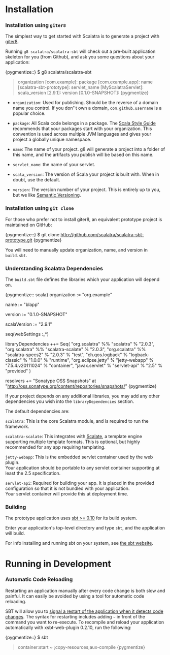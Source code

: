 Installation
============

### Installation using `giter8`

The simplest way to get started with Scalatra is to generate a project with
[giter8](http://github.com/n8han/giter8).

Running `g8 scalatra/scalatra-sbt` will check out a pre-built application 
skeleton for you (from Github), and ask you some questions about your 
application:

{pygmentize::}
$ g8 scalatra/scalatra-sbt
> organization [com.example]: 
> package [com.example.app]: 
> name [scalatra-sbt-prototype]: 
> servlet_name [MyScalatraServlet]: 
> scala_version [2.9.1]: 
> version [0.1.0-SNAPSHOT]: 
{pygmentize}

* `organization`: Used for publishing.  Should be the reverse of a domain 
name you control.  If you don''t own a domain, `com.github.username` is a
popular choice.  

* `package`: All Scala code belongs in a package.  The [Scala Style
Guide](http://docs.scala-lang.org/style/naming-conventions.html#packages)
recommends that your packages start with your organization.  This convention is
used across multiple JVM languages and gives your project a globally unique
namespace.

* `name`: The name of your project.  g8 will generate a project into a
folder of this name, and the artifacts you publish will be based on this name.

* `servlet_name`: the name of your servlet.

* `scala_version`: The version of Scala your project is built with.  When in
doubt, use the default.

* `version`: The version number of your project.  This is entirely up to you,
but we like [Semantic Versioning](http://semver.org/).

### Installation using `git clone`

For those who prefer not to install giter8, an equivalent prototype project is
maintained on GitHub:

{pygmentize::}
$ git clone http://github.com/scalatra/scalatra-sbt-prototype.git
{pygmentize}

You will need to manually update organization, name, and version in `build.sbt`.

### Understanding Scalatra Dependencies

The `build.sbt` file defines the libraries which your application will depend on.

{pygmentize:: scala}
organization := "org.example"

name := "blapp"

version := "0.1.0-SNAPSHOT"

scalaVersion := "2.9.1"

seq(webSettings :_*)

libraryDependencies ++= Seq(
  "org.scalatra" %% "scalatra" % "2.0.3",
  "org.scalatra" %% "scalatra-scalate" % "2.0.3",
  "org.scalatra" %% "scalatra-specs2" % "2.0.3" % "test",
  "ch.qos.logback" % "logback-classic" % "1.0.0" % "runtime",
  "org.eclipse.jetty" % "jetty-webapp" % "7.5.4.v20111024" % "container",
  "javax.servlet" % "servlet-api" % "2.5" % "provided"
)

resolvers += "Sonatype OSS Snapshots" at "http://oss.sonatype.org/content/repositories/snapshots/"
{pygmentize}

If your project depends on any additional libraries, you may add any other 
dependencies you wish into the `libraryDependencies` section.

The default dependencies are:

`scalatra`: This is the core Scalatra module, and is required to run the framework. 

`scalatra-scalate`: This integrates with [Scalate](http://scalate.fusesource.org), 
a template engine supporting multiple template formats.  This is optional, but 
highly recommended for any app requiring templating.

`jetty-webapp`: This is the embedded servlet container used by the web plugin.  
Your application should be portable to any servlet container supporting at least
the 2.5 specification.

`servlet-api`: Required for building your app.  It is placed in the 
provided configuration so that it is not bundled with your application.  
Your servlet container will provide this at deployment time.

### Building

The prototype application uses [sbt >= 0.10](http://github.com/harrah/xsbt) 
for its build system. 

Enter your application's top-level directory and type `sbt`, and the application will
build.

For info installing and running sbt on your system, see [the sbt website][sbt-site].

[sbt-site]: http://www.scala-sbt.org/

Running in Development
======================

### Automatic Code Reloading

Restarting an application manually after every code change is both slow and
painful. It can easily be avoided by using a tool for automatic code reloading.

SBT will allow you to [signal a restart of the application when it detects
code changes](https://github.com/harrah/xsbt/wiki/Triggered-Execution). The
syntax for restarting includes adding `~` in front of the command you want to
re-execute.  To recompile and reload your application automatically with
xsbt-web-plugin 0.2.10, run the following:

{pygmentize::}
$ sbt
> container:start
> ~ ;copy-resources;aux-compile
{pygmentize}
